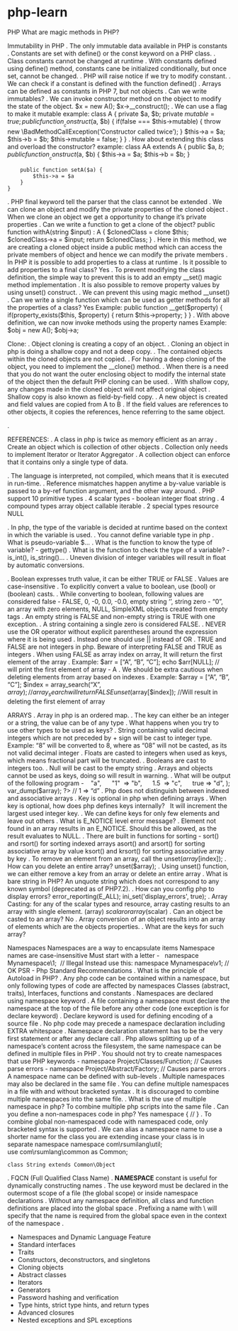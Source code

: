 # php-learn

PHP
What are magic methods in PHP?

Immutability in PHP
. The only immutable data available in PHP is constants
. Constants are set with define() or the const keyword on a PHP class.
. Class constants cannot be changed at runtime
. With constants defined using define() method, constants cane be initialized conditionally, but once set, cannot be changed.
. PHP will raise notice if we try to modify constant.
. We can check if a constant is defined with the function defined() 
. Arrays can be defined as constants in PHP 7, but not objects
. Can we write immutables?
. We can invoke constructor method on the object to modify the state of the object. 
	$x = new A();
	$x->__construct();
. We can use a flag to make it mutable 
	example: 
	class A {
		private $a, $b;
		private $mutable = true;
		public function __construct($a, $b) {
			if(false === $this->mutable) {
				throw new \BadMethodCallException(‘Constructor called twice’);
			}
			$this->a = $a;
			$this->b = $b;
			$this->mutable = false;
		}
	}
. How about extending this class and overload the constructor?
	example: 
	class AA extends A {
		public $a, $b;
		public function __construct($a, $b) {
			$this->a = $a;
			$this->b = $b;
		}

		public function setA($a) {
			$this->a = $a
		}
	}
. PHP final keyword tell the parser that the class cannot be extended
. We can clone an object and modify the private properties of the cloned object
. When we clone an object we get a opportunity to change it’s private properties
. Can we write a function to get a clone of the object?
	public function withA(string $input) : A {
		$clonedClass = clone $this;
		$clonedClass->a = $input;
		return $clonedClass;
	}
. Here in this method, we are creating a cloned object inside a public method which can access the private members of object and hence we can modify the private members 
. In PHP it is possible to add properties to a class at runtime
. Is it possible to add properties to a final class? Yes
. To prevent modifying the class definition, the simple way to prevent this is to add an empty __set() magic method implementation
. It is also possible to remove property values by using unset() construct.
. We can prevent this using magic method __unset()
. Can we write a single function which can be used as getter methods for all the properties of a class? Yes
Example: 
	public function __get($property) {
		if(property_exists($this, $property) {
			return $this->property;
		}
	}
. With above definition, we can now invoke methods using the property names
Example: $obj = new A(); $obj->a;

Clone: 
. Object cloning is creating a copy of an object.
. Cloning an object in php is doing a shallow copy and not a deep copy.
. The contained objects within the cloned objects are not copied.
. For having a deep cloning of the object, you need to implement the __clone() method.
. When there is a need that you do not want the outer enclosing object to modify the internal state of the object then the default PHP cloning can be used.
. With shallow copy, any changes made in the cloned object will not affect original object
. Shallow copy is also known as field-by-field copy. 
. A new object is created and field values are copied from A to B
. If the field values are references to other objects, it copies the references, hence referring to the same object.

. 


REFERENCES: 
. A class in php is twice as memory efficient as an array
. Create an object which is collection of other objects
. Collection only needs to implement Iterator or Iterator Aggregator 
. A collection object can enforce that it contains only a single type of data.

. The language is interpreted, not compiled, which means that it is executed in run-time.
. Reference mismatches happen anytime a by-value variable is passed to a by-ref function argument, and the other way around.
. PHP support 10 primitive types
. 4 scalar types - 
	boolean
	integer
	float
	string
. 4 compound types 
	array
	object
	callable
	iterable
. 2 special types
	resource
	NULL

. In php, the type of the variable is decided at runtime based on the context in which the variable is used.
. You cannot define variable type in php
. What is pseudo-variable $…
. What is the function to know the type of variable? - gettype()
. What is the function to check the type of a variable? - is_int(), is_string()…
. Uneven division of integer variables will result in float by automatic conversions.

. Boolean expresses truth value, it can be either TRUE or FALSE
. Values are case-insensitive
. To explicitly convert a value to boolean, use (bool) or (boolean) casts.
. While converting to boolean, following values are considered false -
	FALSE, 0, -0, 0.0, -0.0, empty string ‘’, string zero - “0”, an array with zero elements, NULL, SimpleXML objects created from empty tags
. An empty string is FALSE and non-empty string is TRUE with one exception.
. A string containing a single zero is considered FALSE.
. NEVER use the OR operator without explicit parentheses around the expression where it is being used
. Instead one should use || instead of OR
. TRUE and FALSE are not integers in php. Beware of interpreting FALSE and TRUE as integers
. When using FALSE as array index on array, It will return the first element of the array
. Example: 
	$arr = [“A”, “B”, “C”]; 
	echo $arr[NULL]; // will print the first element of array - A
. We should be extra cautious when deleting elements from array based on indexes
. Example: 
	$array = [“A”, “B”, “C”]; 
	$index = array_search(“X”, $array); // array_search will return FALSE
	unset($array[$index]); //Will result in deleting the first element of array

ARRAYS
. Array in php is an ordered map. 
. The key can either be an integer or a string, the value can be of any type
.  What happens when you try to use other types to be used as keys?
. String containing valid decimal integers which are not preceded by + sign will be cast to integer type. Example: “8” will be converted to 8, where as “08” will not be casted, as its not valid decimal integer
. Floats are casted to integers when used as keys, which means fractional part will be truncated.
. Booleans are cast to integers too. 
. Null will be cast to the empty string
. Arrays and objects cannot be used as keys, doing so will result in warning.
. What will be output of the following program -  	<?php
	$array = array(
    		1    => "a",
    		"1"  => "b",
    		1.5  => "c",
    		true => "d",
	);
	var_dump($array);
	?> // 1 => “d”
. Php does not distinguish between indexed and associative arrays
. Key is optional in php when defining arrays
. When key is optional, how does php defines keys internally?  	It will increment the largest used integer key.
. We can define keys for only few elements and leave out others
. What is E_NOTICE level error message? 
. Element not found in an array results in an E_NOTICE. 
	Should this be allowed, as the result evaluates to NULL. 
. There are built in functions for sorting -
	sort() and rsort() for sorting indexed arrays
	asort() and arsort() for sorting associative array by value
	ksort() and krsort() for sorting associative array by key
. To remove an element from an array, call the unset($array[$index]);
. How can you delete an entire array? unset($array);
. Using unset() function, we can either remove a key from an array or delete an entire array
. What is bare string in PHP? An unquote string which does not correspond to any known symbol (deprecated as of PHP7.2).
. How can you config php to display errors?
	error_reporting(E_ALL);
	ini_set('display_errors', true);
. Array Casting: for any of the scalar types and resource, array casting results to an array with single element.
	(array) $scalar or array($scalar)
. Can an object be casted to an array? No
. Array conversion of an object results into an array of elements which are the objects properties.
. What are the keys for such array? 

Namespaces 
Namespaces are a way to encapsulate items
Namespace names are case-insensitive
Must start with a letter -  	namespace Mynamespace\1;  // Illegal
	Instead use this:
	namespace Mynamespace\v1; // OK
PSR - Php Standard Recommendations
. What is the principle of Autoload in PHP?
. Any php code can be contained within a namespace, but only following types of code are affected by namespaces
	Classes (abstract, traits), Interfaces, functions and constants
. Namespaces are declared using namespace keyword
. A file containing a namespace must declare the namespace at the top of the file before any other code (one exception is for declare keyword)
. Declare keyword is used for defining encoding of a source file
. No php code may precede a namespace declaration including EXTRA whitespace
. Namespace declaration statement has to be the very first statement or after any declare call
. Php allows splitting up of a namespace’s content across the filesystem, the same namespace can be defined in multiple files in PHP
. You should not try to create namespaces that use PHP keywords
	- namespace Project/Classes/Function; // Causes parse errors
	- namespace Project/Abstract/Factory; // Causes parse errors
. A namespace name can be defined with sub-levels
. Multiple namespaces may also be declared in the same file
. You can define multiple namespaces in a file with and without bracketed syntax
. It is discouraged to combine multiple namespaces into the same file.
. What is the use of multiple namespace in php?
  To combine multiple php scripts into the same file
. Can you define a non-namespaces code in php? Yes
	namespace {
		//
	}
. To combine global non-namespaced code with namespaced code, only bracketed syntax is supported
. We can alias a namespace name to use a shorter name for the class you are extending incase your class is in separate namespace
	namespace com\rsumilang\util;
	use com\rsumlang\common as Common;

	class String extends Common\Object
. FQCN (Full Qualified Class Name)
. __NAMESPACE__ constant is useful for dynamically constructing names
. The use keyword must be declared in the outermost scope of a file (the global scope) or inside namespace declarations
. Without any namespace definition, all class and function definitions are placed into the global space
. Prefixing a name with \ will specify that the name is required from the global space even in the context of the namespace
. 


* Namespaces and Dynamic Language Feature
* Standard interfaces
* Traits
* Constructors, deconstructors, and singletons
* Cloning objects
* Abstract classes
* Iterators
* Generators
* Password hashing and verification
* Type hints, strict type hints, and return types
* Advanced closures
* Nested exceptions and SPL exceptions
